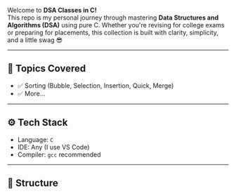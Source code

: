 Welcome to **DSA Classes in C!**  
This repo is my personal journey through mastering **Data Structures and Algorithms (DSA)** using pure C. Whether you're revising for college exams or preparing for placements, this collection is built with clarity, simplicity, and a little swag 😎

---

## 📘 Topics Covered
- ✅ Sorting (Bubble, Selection, Insertion, Quick, Merge)
- ✅ More...
---

## ⚙️ Tech Stack

- Language: `C`
- IDE: Any (I use VS Code)
- Compiler: `gcc` recommended

---

## 📂 Structure

